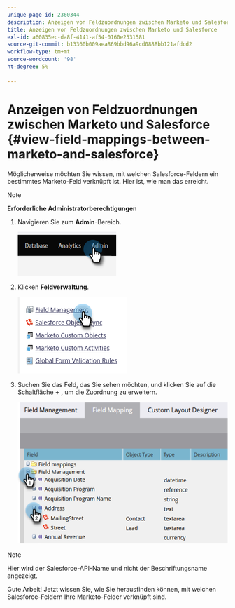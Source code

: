 ```yaml
---
unique-page-id: 2360344
description: Anzeigen von Feldzuordnungen zwischen Marketo und Salesforce - Marketo Docs - Produktdokumentation
title: Anzeigen von Feldzuordnungen zwischen Marketo und Salesforce
exl-id: a60835ec-da8f-4141-af54-0160e2531581
source-git-commit: b13360b009aea869bbd96a9cd0888bb121afdcd2
workflow-type: tm+mt
source-wordcount: '98'
ht-degree: 5%

---
```


# Anzeigen von Feldzuordnungen zwischen Marketo und Salesforce {#view-field-mappings-between-marketo-and-salesforce}

Möglicherweise möchten Sie wissen, mit welchen Salesforce-Feldern ein bestimmtes Marketo-Feld verknüpft ist. Hier ist, wie man das erreicht.

>[!NOTE]
>
>**Erforderliche Administratorberechtigungen**

1. Navigieren Sie zum **Admin**-Bereich.

   ![](assets/view-field-mappings-between-marketo-and-salesforce-1.png)

1. Klicken **Feldverwaltung**.

   ![](assets/view-field-mappings-between-marketo-and-salesforce-2.png)

1. Suchen Sie das Feld, das Sie sehen möchten, und klicken Sie auf die Schaltfläche **+** , um die Zuordnung zu erweitern.

   ![](assets/view-field-mappings-between-marketo-and-salesforce-3.png)

>[!NOTE]
>
>Hier wird der Salesforce-API-Name und nicht der Beschriftungsname angezeigt.

Gute Arbeit! Jetzt wissen Sie, wie Sie herausfinden können, mit welchen Salesforce-Feldern Ihre Marketo-Felder verknüpft sind.
